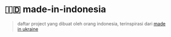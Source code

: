 # 🇮🇩 made-in-indonesia

> daftar project yang dibuat oleh orang indonesia, terinspirasi dari [made in ukraine](https://github.com/chernivtsijs/made-in-ukraine)


